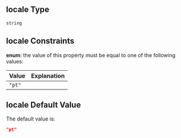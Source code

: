 ## locale Type

`string`

## locale Constraints

**enum**: the value of this property must be equal to one of the following values:

| Value  | Explanation |
| :----- | :---------- |
| `"pt"` |             |

## locale Default Value

The default value is:

```json
"pt"
```
